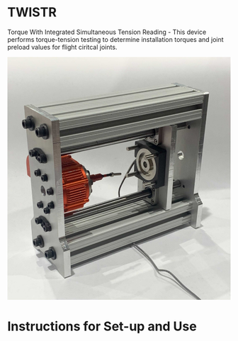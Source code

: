 # TWISTR
Torque With Integrated Simultaneous Tension Reading - This device performs torque-tension testing to determine installation torques and joint preload values for flight ciritcal joints.

![TWISTR](./other/device.jpg)
# Instructions for Set-up and Use
